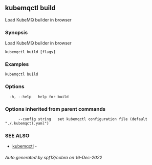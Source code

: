 ## kubemqctl build

Load KubeMQ builder in browser

### Synopsis

Load KubeMQ builder in browser

```
kubemqctl build [flags]
```

### Examples

```
kubemqctl build
```

### Options

```
  -h, --help   help for build
```

### Options inherited from parent commands

```
      --config string   set kubemqctl configuration file (default "./.kubemqctl.yaml")
```

### SEE ALSO

* [kubemqctl](kubemqctl.md)	 - 

###### Auto generated by spf13/cobra on 16-Dec-2022
